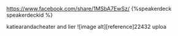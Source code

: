 https://www.facebook.com/share/1MSbA7EwSz/
{%speakerdeck speakerdeckid %}

[](https://)katiearandacheater and lier 
![image alt][reference]22432
uploa
